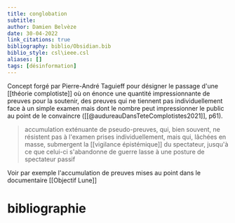 ```yaml
---
title: conglobation
subtitle:
author: Damien Belvèze
date: 30-04-2022
link_citations: true
bibliography: biblio/Obsidian.bib
biblio_style: csl\ieee.csl
aliases: []
tags: [désinformation]
---
```


Concept forgé par Pierre-André Taguieff pour désigner le passage d'une [[théorie complotiste]] où on énonce une quantité impressionnante de preuves pour la soutenir, des preuves qui ne tiennent pas individuellement face à un simple examen mais dont le nombre peut impressionner le public au point de le convaincre ([[@audureauDansTeteComplotistes2021]], p61). 

> accumulation exténuante de pseudo-preuves, qui, bien souvent, ne résistent pas à l'examen prises individuellement, mais qui, lâchées en masse, submergent la [[vigilance épistémique]] du spectateur, jusqu'à ce que celui-ci s'abandonne de guerre lasse à une posture de spectateur passif

Voir par exemple l'accumulation de preuves mises au point dans le documentaire [[Objectif Lune]]







# bibliographie


